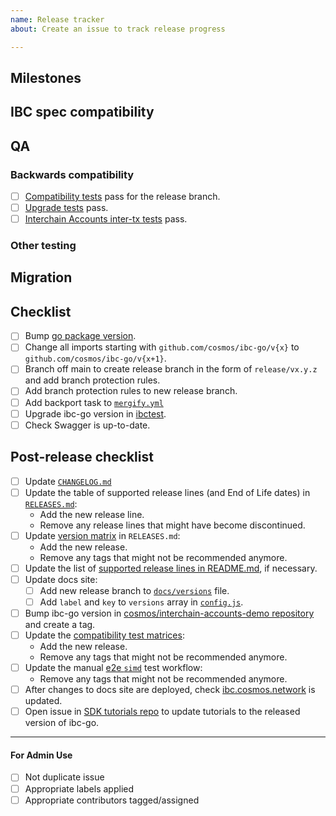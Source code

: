 ```yaml
---
name: Release tracker
about: Create an issue to track release progress

---
```


<!-- < < < < < < < < < < < < < < < < < < < < < < < < < < < < < < < < < ☺ 
v                            ✰  Thanks for opening an issue! ✰    
v    Before smashing the submit button please review the template.
v    Word of caution: poorly thought-out proposals may be rejected 
v                     without deliberation 
☺ > > > > > > > > > > > > > > > > > > > > > > > > > > > > > > > > >  -->

## Milestones

<!-- Links to alpha, beta, RC or final milestones -->

## IBC spec compatibility

<!-- Version of the IBC spec that this release is compatible with -->

## QA

### Backwards compatibility

<!-- List of tests that need be performed with previous
versions of ibc-go to guarantee that no regression is introduced -->

- [ ] [Compatibility tests](https://github.com/cosmos/ibc-go/actions/workflows/e2e-compatibility.yaml) pass for the release branch.
- [ ] [Upgrade tests](https://github.com/cosmos/ibc-go/actions/workflows/e2e-upgrade.yaml) pass.
- [ ] [Interchain Accounts inter-tx tests](https://github.com/cosmos/interchain-accounts-demo/actions/workflows/e2e-compatibility.yaml) pass.

### Other testing

## Migration 

<!-- Link to migration document -->

## Checklist

<!-- Remove any items that are not applicable. -->

- [ ] Bump [go package version](https://github.com/cosmos/ibc-go/blob/main/go.mod#L3).
- [ ] Change all imports starting with `github.com/cosmos/ibc-go/v{x}` to `github.com/cosmos/ibc-go/v{x+1}`.
- [ ] Branch off main to create release branch in the form  of `release/vx.y.z` and add branch protection rules.
- [ ] Add branch protection rules to new release branch.
- [ ] Add backport task to [`mergify.yml`](https://github.com/cosmos/ibc-go/blob/main/.github/mergify.yml)
- [ ] Upgrade ibc-go version in [ibctest](https://github.com/strangelove-ventures/ibctest).
- [ ] Check Swagger is up-to-date.

## Post-release checklist

- [ ] Update [`CHANGELOG.md`](https://github.com/cosmos/ibc-go/blob/main/CHANGELOG.md)
- [ ] Update the table of supported release lines (and End of Life dates) in [`RELEASES.md`](https://github.com/cosmos/ibc-go/blob/main/RELEASES.md):
  - Add the new release line.
  - Remove any release lines that might have become discontinued.
- [ ] Update [version matrix](https://github.com/cosmos/ibc-go/blob/main/RELEASES.md#version-matrix) in `RELEASES.md`:
  - Add the new release.
  - Remove any tags that might not be recommended anymore.
- [ ] Update the list of [supported release lines in README.md](https://github.com/cosmos/ibc-go#releases), if necessary.
- [ ] Update docs site:
  - [ ] Add new release branch to [`docs/versions`](https://github.com/cosmos/ibc-go/blob/main/docs/versions) file.
  - [ ] Add `label` and `key` to `versions` array in [`config.js`](https://github.com/cosmos/ibc-go/blob/main/docs/.vuepress/config.js#L62).
- [ ] Bump ibc-go version in [cosmos/interchain-accounts-demo repository](https://github.com/cosmos/interchain-accounts-demo) and create a tag.
- [ ] Update the [compatibility test matrices](https://github.com/cosmos/ibc-go/tree/main/.github/compatibility-test-matrices):
  - Add the new release.
  - Remove any tags that might not be recommended anymore.
- [ ] Update the manual [e2e `simd`](https://github.com/cosmos/ibc-go/blob/main/.github/workflows/e2e-manual-simd.yaml) test workflow:
  - Remove any tags that might not be recommended anymore.
- [ ] After changes to docs site are deployed, check [ibc.cosmos.network](https://ibc.cosmos.network) is updated.
- [ ] Open issue in [SDK tutorials repo](https://github.com/cosmos/sdk-tutorials) to update tutorials to the released version of ibc-go.

____

#### For Admin Use

- [ ] Not duplicate issue
- [ ] Appropriate labels applied
- [ ] Appropriate contributors tagged/assigned
